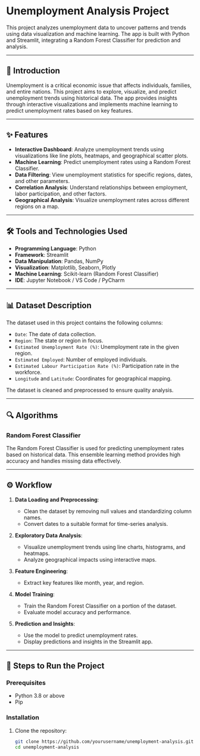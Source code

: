 # Unemployment Analysis Project

This project analyzes unemployment data to uncover patterns and trends using data visualization and machine learning. The app is built with Python and Streamlit, integrating a Random Forest Classifier for prediction and analysis.

---

## 📖 Introduction

Unemployment is a critical economic issue that affects individuals, families, and entire nations. This project aims to explore, visualize, and predict unemployment trends using historical data. The app provides insights through interactive visualizations and implements machine learning to predict unemployment rates based on key features.

---

## ✨ Features

- **Interactive Dashboard**: Analyze unemployment trends using visualizations like line plots, heatmaps, and geographical scatter plots.
- **Machine Learning**: Predict unemployment rates using a Random Forest Classifier.
- **Data Filtering**: View unemployment statistics for specific regions, dates, and other parameters.
- **Correlation Analysis**: Understand relationships between employment, labor participation, and other factors.
- **Geographical Analysis**: Visualize unemployment rates across different regions on a map.

---

## 🛠️ Tools and Technologies Used

- **Programming Language**: Python
- **Framework**: Streamlit
- **Data Manipulation**: Pandas, NumPy
- **Visualization**: Matplotlib, Seaborn, Plotly
- **Machine Learning**: Scikit-learn (Random Forest Classifier)
- **IDE**: Jupyter Notebook / VS Code / PyCharm

---

## 📊 Dataset Description

The dataset used in this project contains the following columns:

- `Date`: The date of data collection.
- `Region`: The state or region in focus.
- `Estimated Unemployment Rate (%)`: Unemployment rate in the given region.
- `Estimated Employed`: Number of employed individuals.
- `Estimated Labour Participation Rate (%)`: Participation rate in the workforce.
- `Longitude` and `Latitude`: Coordinates for geographical mapping.

The dataset is cleaned and preprocessed to ensure quality analysis.

---

## 🔍 Algorithms

### Random Forest Classifier
The Random Forest Classifier is used for predicting unemployment rates based on historical data. This ensemble learning method provides high accuracy and handles missing data effectively.

---

## ⚙️ Workflow

1. **Data Loading and Preprocessing**:
   - Clean the dataset by removing null values and standardizing column names.
   - Convert dates to a suitable format for time-series analysis.

2. **Exploratory Data Analysis**:
   - Visualize unemployment trends using line charts, histograms, and heatmaps.
   - Analyze geographical impacts using interactive maps.

3. **Feature Engineering**:
   - Extract key features like month, year, and region.

4. **Model Training**:
   - Train the Random Forest Classifier on a portion of the dataset.
   - Evaluate model accuracy and performance.

5. **Prediction and Insights**:
   - Use the model to predict unemployment rates.
   - Display predictions and insights in the Streamlit app.

---

## 🚀 Steps to Run the Project

### Prerequisites
- Python 3.8 or above
- Pip

### Installation

1. Clone the repository:
   ```bash
   git clone https://github.com/yourusername/unemployment-analysis.git
   cd unemployment-analysis
